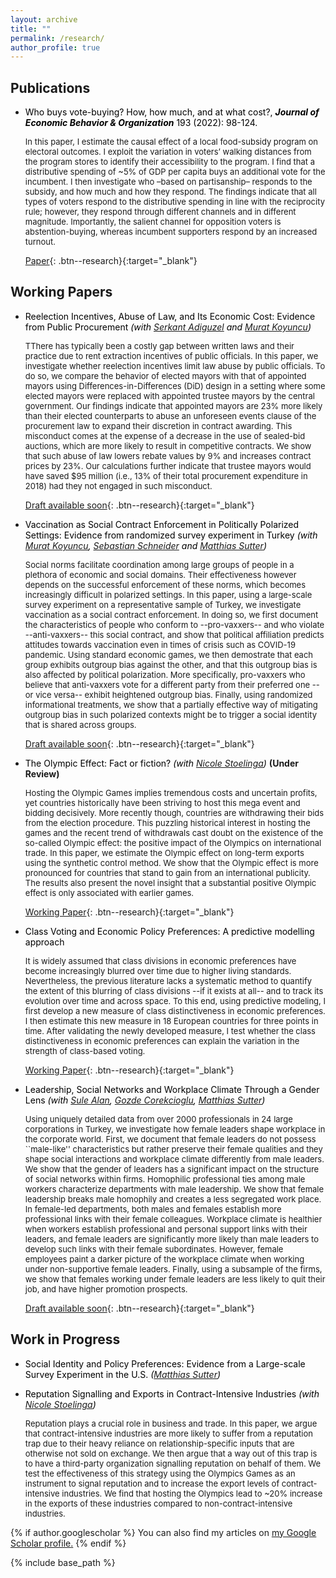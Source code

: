 ```yaml
---
layout: archive
title: ""
permalink: /research/
author_profile: true
---
```


## Publications

* <span style="color:Black"> Who buys vote-buying? How, how much, and at what cost?, <b>*Journal of Economic Behavior & Organization*</b> 193 (2022): 98-124. </span>

	<font size="2.5"> In this paper, I estimate the causal effect of a local food-subsidy program on electoral outcomes. I exploit the variation in voters’ walking distances from the program stores to identify their accessibility to the program. I find that a distributive spending of ~5% of GDP per capita buys an additional vote for the incumbent. I then investigate who –based on partisanship– responds to the subsidy, and how much and how they respond. The findings indicate that all types of voters respond to the distributive spending in line with the reciprocity rule; however, they respond through different channels and in different magnitude. Importantly, the salient channel for opposition voters is abstention-buying, whereas incumbent supporters respond by an increased turnout. </font> 

	[Paper](https://www.sciencedirect.com/science/article/pii/S0167268121004704?casa_token=mINj6z4gSncAAAAA:HseceyY_9La3dcnzuooAIVwuXkocSNSEf82nIApVwtgZHwZfcuqqGe93t2cTRWdZLlSthtjK){: .btn--research}{:target="_blank"}



## Working Papers

* <span style="color:Black"> Reelection Incentives, Abuse of Law, and Its Economic Cost: Evidence from Public Procurement
	*(with [Serkant Adiguzel](https://serkantadiguzel.com/) and [Murat Koyuncu](https://academics.boun.edu.tr/mkoyuncu/))* </span>
	
	<font size="2.5"> TThere has typically been a costly gap between written laws and their practice due to rent extraction incentives of public officials. In this paper, we investigate whether reelection incentives limit  law abuse by public officials. To do so, we compare the behavior of elected mayors with that of appointed mayors using Differences-in-Differences (DiD) design in a setting where some elected mayors were replaced with appointed trustee mayors by the central government. Our findings indicate that appointed mayors are 23\% more likely than their elected counterparts to abuse an unforeseen events clause of the procurement law to expand their discretion in contract awarding. This misconduct comes at the expense of a decrease in the use of sealed-bid auctions, which are more likely to result in competitive contracts. We show that such abuse of law lowers rebate values by 9% and increases contract prices by 23%. Our calculations further indicate that trustee mayors would have saved $95 million (i.e., 13% of their total procurement expenditure in 2018) had they not engaged in such misconduct. </font> 	

	[Draft available soon](){: .btn--research}{:target="_blank"}

* <span style="color:Black"> Vaccination as Social Contract Enforcement in Politically Polarized Settings: Evidence from randomized survey experiment in Turkey
	*(with [Murat Koyuncu](https://academics.boun.edu.tr/mkoyuncu/), [Sebastian Schneider](https://sebastianoschneider.com/) and [Matthias Sutter](https://www.coll.mpg.de/matthias-sutter))* </span>
	
	<font size="2.5"> Social norms facilitate coordination among large groups of people in a plethora of economic and social domains. Their effectiveness however depends on the successful enforcement of these norms, which becomes increasingly difficult in polarized settings. In this paper, using a large-scale survey experiment on a representative sample of Turkey, we investigate vaccination as a social contract enforcement. In doing so, we first document the characteristics of people who conform to --pro-vaxxers-- and who violate --anti-vaxxers-- this social contract, and show that political affiliation predicts attitudes towards vaccination even in times of crisis such as COVID-19 pandemic. Using standard economic games, we then demostrate that each group exhibits outgroup bias against the other, and that this outgroup bias is also affected by political polarization. More specifically, pro-vaxxers who believe that  anti-vaxxers vote for a different party from their preferred one --or vice versa-- exhibit heightened outgroup bias. Finally, using randomized informational treatments, we show that a partially effective way of mitigating outgroup bias in such polarized contexts might be to trigger a social identity that is shared across groups. </font> 
	
	[Draft available soon](){: .btn--research}{:target="_blank"}
	
	
* <span style="color:Black"> The Olympic Effect: Fact or fiction?
	*(with [Nicole Stoelinga](https://www.nicolestoelinga.com/home))* </span> <b>(Under Review)</b>
	
	<font size="2.5"> Hosting the Olympic Games implies tremendous costs and uncertain profits, yet countries historically have been striving to host this mega event and bidding decisively. More recently though, countries are withdrawing their bids from the election procedure. This puzzling historical interest in hosting the games and the recent trend of withdrawals cast doubt on the existence of the so-called Olympic effect: the positive impact of the Olympics on international trade. In this paper, we estimate the Olympic effect on long-term exports using the synthetic control method. We show that the Olympic effect is more pronounced for countries that stand to gain from an international publicity. The results also present the novel insight that a substantial positive Olympic effect is only associated with earlier games. </font> 	
	
	[Working Paper](/files/The_Olympic_Effect.pdf){: .btn--research}{:target="_blank"} 
	
	
* <span style="color:Black"> Class Voting and Economic Policy Preferences: A predictive modelling approach </span>
	
	<font size="2.5"> It is widely assumed that class divisions in economic preferences have become increasingly blurred over time due to higher living standards. Nevertheless, the previous literature lacks a systematic method to quantify the extent of this blurring of class divisions --if it exists at all-- and to track its evolution over time and across space. To this end, using predictive modeling, I first develop a new measure of class distinctiveness in economic preferences. I then estimate this new measure in 18 European countries for three points in time. After validating the newly developed measure, I test whether the class distinctiveness in economic preferences can explain the variation in the strength of class-based voting. </font> 
	
	[Working Paper](/files/Class_voting.pdf){: .btn--research}{:target="_blank"}
	

* <span style="color:Black"> Leadership, Social Networks and Workplace Climate Through a Gender Lens
	*(with [Sule Alan](https://sulealan.com/), [Gozde Corekcioglu](https://www.gozdecorekcioglu.com), [Matthias Sutter](https://www.coll.mpg.de/matthias-sutter))* </span>
	
	 <font size="2.5">  Using uniquely detailed data from over 2000 professionals in 24 large corporations in Turkey, we investigate how female leaders shape workplace in the corporate world. First, we document that female leaders do not possess ``male-like'' characteristics but rather preserve their female qualities and they shape social interactions and workplace climate differently from male leaders. We show that the gender of leaders has a significant impact on the structure of social networks within firms. Homophilic professional ties among male workers characterize departments with male leadership. We show that female leadership breaks male homophily and creates a less segregated work place. In female-led departments, both males and females establish more professional links with their female colleagues. Workplace climate is healthier when workers establish professional and personal support links with their leaders, and female leaders are significantly more likely than male leaders to develop such links with their female subordinates. However, female employees paint a darker picture of the workplace climate when working under non-supportive female leaders. Finally, using a subsample of the firms, we show that females working under female leaders are less likely to quit their job, and have higher promotion prospects. </font> 
	
	[Draft available soon](){: .btn--research}{:target="_blank"}
	


## Work in Progress
	
	
* <span style="color:Black"> Social Identity and Policy Preferences: Evidence from a Large-scale Survey Experiment in the U.S.
	*([Matthias Sutter](https://www.coll.mpg.de/matthias-sutter))* </span>
	
	
* <span style="color:Black"> Reputation Signalling and Exports in Contract-Intensive Industries
	*(with [Nicole Stoelinga](https://www.nicolestoelinga.com/home))* </span> 
	
	<font size="2.5"> Reputation plays a crucial role in business and trade. In this paper, we argue that contract-intensive industries are more likely to suffer from a reputation trap due to their heavy reliance on relationship-specific inputs that are otherwise not sold on exchange. We then argue that a way out of this trap is to have a third-party organization signalling reputation on behalf of them. We test the effectiveness of this strategy using the Olympics Games as an instrument to signal reputation and to increase the export levels of contract-intensive industries. We find that hosting the Olympics lead to ~20% increase in the exports of these industries compared to non-contract-intensive industries.  </font> 
	


{% if author.googlescholar %}
  You can also find my articles on <u><a href="{{author.googlescholar}}">my Google Scholar profile</a>.</u>
{% endif %}

{% include base_path %}

<!--- {% for post in site.publications reversed %}
  {% include archive-single.html %}
{% endfor %} --->


